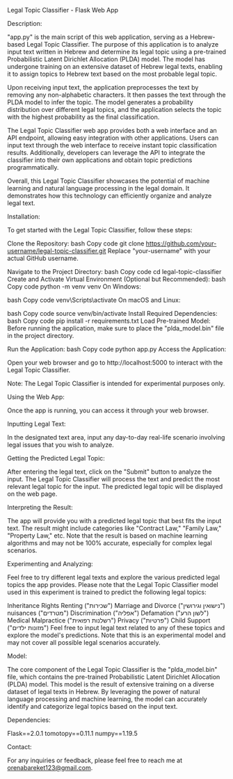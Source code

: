 Legal Topic Classifier - Flask Web App

Description:

"app.py" is the main script of this web application, serving as a Hebrew-based Legal Topic Classifier. The purpose of this application is to analyze input text written in Hebrew and determine its legal topic using a pre-trained Probabilistic Latent Dirichlet Allocation (PLDA) model. The model has undergone training on an extensive dataset of Hebrew legal texts, enabling it to assign topics to Hebrew text based on the most probable legal topic.

Upon receiving input text, the application preprocesses the text by removing any non-alphabetic characters. It then passes the text through the PLDA model to infer the topic. The model generates a probability distribution over different legal topics, and the application selects the topic with the highest probability as the final classification.

The Legal Topic Classifier web app provides both a web interface and an API endpoint, allowing easy integration with other applications. Users can input text through the web interface to receive instant topic classification results. Additionally, developers can leverage the API to integrate the classifier into their own applications and obtain topic predictions programmatically.

Overall, this Legal Topic Classifier showcases the potential of machine learning and natural language processing in the legal domain. It demonstrates how this technology can efficiently organize and analyze legal text.

Installation:

To get started with the Legal Topic Classifier, follow these steps:

Clone the Repository:
bash
Copy code
git clone https://github.com/your-username/legal-topic-classifier.git
Replace "your-username" with your actual GitHub username.

Navigate to the Project Directory:
bash
Copy code
cd legal-topic-classifier
Create and Activate Virtual Environment (Optional but Recommended):
bash
Copy code
python -m venv venv
On Windows:

bash
Copy code
venv\Scripts\activate
On macOS and Linux:

bash
Copy code
source venv/bin/activate
Install Required Dependencies:
bash
Copy code
pip install -r requirements.txt
Load Pre-trained Model:
Before running the application, make sure to place the "plda_model.bin" file in the project directory.

Run the Application:
bash
Copy code
python app.py
Access the Application:

Open your web browser and go to http://localhost:5000 to interact with the Legal Topic Classifier.

Note: The Legal Topic Classifier is intended for experimental purposes only.

Using the Web App:

Once the app is running, you can access it through your web browser.

Inputting Legal Text:

In the designated text area, input any day-to-day real-life scenario involving legal issues that you wish to analyze.

Getting the Predicted Legal Topic:

After entering the legal text, click on the "Submit" button to analyze the input. The Legal Topic Classifier will process the text and predict the most relevant legal topic for the input. The predicted legal topic will be displayed on the web page.

Interpreting the Result:

The app will provide you with a predicted legal topic that best fits the input text. The result might include categories like "Contract Law," "Family Law," "Property Law," etc. Note that the result is based on machine learning algorithms and may not be 100% accurate, especially for complex legal scenarios.

Experimenting and Analyzing:

Feel free to try different legal texts and explore the various predicted legal topics the app provides. Please note that the Legal Topic Classifier model used in this experiment is trained to predict the following legal topics:

Inheritance Rights
Renting ("שכירות")
Marriage and Divorce ("נישואין וגירושין")
nuisances ("מטרדים")
Discrimination ("אפליה")
Defamation ("לשון הרע") 
Medical Malpractice ("רשלנות רפואית")
Privacy ("פרטיות") 
Child Support ("מזונות ילדים")
Feel free to input legal text related to any of these topics and explore the model's predictions. Note that this is an experimental model and may not cover all possible legal scenarios accurately.

Model:

The core component of the Legal Topic Classifier is the "plda_model.bin" file, which contains the pre-trained Probabilistic Latent Dirichlet Allocation (PLDA) model. This model is the result of extensive training on a diverse dataset of legal texts in Hebrew. By leveraging the power of natural language processing and machine learning, the model can accurately identify and categorize legal topics based on the input text.

Dependencies:

Flask==2.0.1
tomotopy==0.11.1
numpy==1.19.5

Contact:

For any inquiries or feedback, please feel free to reach me at orenabareket123@gmail.com.
